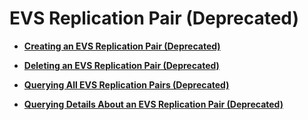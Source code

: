 # EVS Replication Pair \(Deprecated\)<a name="evs_04_2043"></a>

-   **[Creating an EVS Replication Pair \(Deprecated\)](creating-an-evs-replication-pair-(deprecated).md)**  

-   **[Deleting an EVS Replication Pair \(Deprecated\)](deleting-an-evs-replication-pair-(deprecated).md)**  

-   **[Querying All EVS Replication Pairs \(Deprecated\)](querying-all-evs-replication-pairs-(deprecated).md)**  

-   **[Querying Details About an EVS Replication Pair \(Deprecated\)](querying-details-about-an-evs-replication-pair-(deprecated).md)**  


